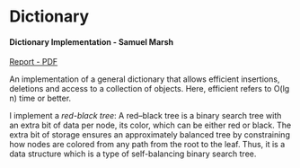 # Dictionary

#### Dictionary Implementation - Samuel Marsh

[Report - PDF](/report/report.pdf)

An implementation of a general dictionary that allows efficient insertions, 
deletions and access to a collection of objects. Here, efficient refers to 
O(lg n) time or better.

I implement a *red-black tree*:
A red–black tree is a binary search tree with an extra bit of data per node, 
its color, which can be either red or black. The extra bit of storage ensures 
an approximately balanced tree by constraining how nodes are colored from any 
path from the root to the leaf. Thus, it is a data structure which is a type 
of self-balancing binary search tree.
